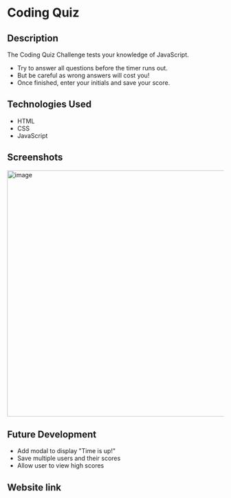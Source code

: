# Coding Quiz

## Description

The Coding Quiz Challenge tests your knowledge of JavaScript.

- Try to answer all questions before the timer runs out.
- But be careful as wrong answers will cost you!
- Once finished, enter your initials and save your score.

## Technologies Used

- HTML
- CSS
- JavaScript

## Screenshots

<img width="571" alt="image" src="https://user-images.githubusercontent.com/105400893/179444728-10485b6a-2ce0-4de6-9130-4407a5f4f79b.png">

## Future Development

- Add modal to display "Time is up!"
- Save multiple users and their scores
- Allow user to view high scores

## Website link
